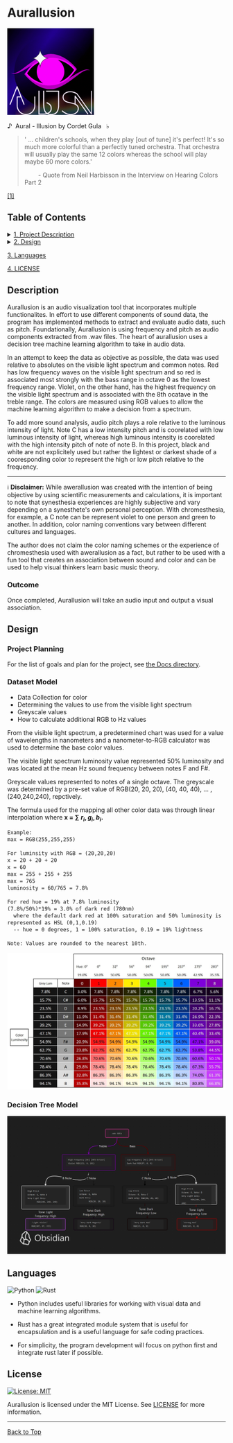 <!-- omit in toc -->
# Aurallusion

<img src="./assets/aurallusion-logo.gif" alt="Project logo" width="200" height="200">

&sung; &nbsp;Aural - Illusion by Cordet Gula &nbsp; &flat;

> ' ... children's schools, when they play [out of tune] it's perfect! It's so much more colorful than a perfectly tuned orchestra. That orchestra will usually play the same 12 colors whereas the school will play maybe 60 more colors.'
>
> &nbsp;&nbsp;&nbsp;&nbsp;&nbsp;&nbsp;&nbsp;&nbsp;\- Quote from Neil Harbisson in the Interview on Hearing Colors Part 2

[[1]](https://munsell.com/color-blog/neil-harbisson-hearing-colors/)

<!-- omit in toc -->
## Table of Contents

<details>
<summary><a href="#description">1. Project Description</a></summary>

  + [Outcome](#outcome)

</details>

<details>
<summary><a href="#design">2. Design</a></summary>

+ [Project Planning](#project-planning)
+ [Dataset Model](#dataset-model)
+ [Decision Tree Model](#decision-tree-model)

</details>

[3. Languages](#languages)
 
[4. LICENSE](#license)

<!-- omit in toc -->
## Description

Aurallusion is an audio visualization tool that incorporates multiple functionalites. In effort to use different components of sound data, the program has implemented methods to extract and evaluate audio data, such as pitch. Foundationally, Aurallusion is using frequency and pitch as audio components extracted from .wav files. The heart of aurallusion uses a decision tree machine learning algorithm to take in audio data.

In an attempt to keep the data as objective as possible, the data was used relative to absolutes on the visible light spectrum and common notes. Red has low frequency waves on the visible light spectrum and so red is associated most strongly with the bass range in octave 0 as the lowest frequency range. Violet, on the other hand, has the highest frequency on the visible light spectrum and is associated with the 8th ocatave in the treble range. The colors are measured using RGB values to allow the machine learning algorithm to make a decision from a spectrum.

To add more sound analysis, audio pitch plays a role relative to the luminous intensity of light. Note C has a low intensity pitch and is coorelated with low luminous intensity of light, whereas high luminous intensity is coorelated with the high intensity pitch of note of note B. In this project, black and white are not explicitely used but rather the lightest or darkest shade of a cooresponding color to represent the high or low pitch relative to the frequency.

---

:information_source: **Disclaimer:** While awerallusion was created with the intention of being objective by using scientific measurements and calculations, it is important to note that synesthesia experiences are highly subjective and vary depending on a synesthete's own personal perception. With chromesthesia, for example, a C note can be represent violet to one person and green to another. In addition, color naming conventions vary between different cultures and languages. 

The author does not claim the color naming schemes or the experience of chromesthesia used with awerallusion as a fact, but rather to be used with a fun tool that creates an association between sound and color and can be used to help visual thinkers learn basic music theory.

<!-- omit in toc -->
### Outcome

Once completed, Aurallusion will take an audio input and output a visual association.

<!-- omit in toc -->
## Design

<!-- omit in toc -->
### Project Planning

For the list of goals and plan for the project, see [the Docs directory](./docs).

<!-- omit in toc -->
### Dataset Model

+ Data Collection for color
+ Determining the values to use from the visible light spectrum
+ Greyscale values
+ How to calculate additional RGB to Hz values

<!--To do: don't forget to add ref-->
From the visible light spectrum, a predetermined chart was used for a value of wavelengths in nanometers and a nanometer-to-RGB calculator was used to determine the base color values. 

The visible light spectrum luminosity value represented 50% luminosity and was located at the mean Hz sound frequency between notes F and F#. 

Greyscale values represented to notes of a single octave. The greyscale was determined by a pre-set value of RGB(20, 20, 20), (40, 40, 40), ... , (240,240,240), repctively. 

The formula used for the mapping all other color data was through linear interpolation where **x = &sum; $r_i, g_i, b_i$.**

```text
Example:
max = RGB(255,255,255)

For luminsity with RGB = (20,20,20)
x = 20 + 20 + 20
x = 60
max = 255 + 255 + 255
max = 765
luminosity = 60/765 = 7.8%

For red hue = 19% at 7.8% luminosity
(7.8%/50%)*19% = 3.0% of dark red (780nm)
  where the default dark red at 100% saturation and 50% luminosity is represented as HSL (0,1,0.19)
  -- hue = 0 degrees, 1 = 100% saturation, 0.19 = 19% lightness

Note: Values are rounded to the nearest 10th.
```

![Table showing color and sound association](./assets/color-sound-table.png)

<!-- omit in toc -->
### Decision Tree Model

![Decision tree logic example](./assets/decision-tree-design.png)

<!-- omit in toc -->
## Languages

![Python](https://img.shields.io/badge/python-3670A0?style=style-plastic-green&logo=python&logoColor=ffdd54) ![Rust](https://img.shields.io/badge/Rust-Language-orange)

+ Python includes useful libraries for working with visual data and machine learning algorithms.
+ Rust has a great integrated module system that is useful for encapsulation and is a useful language for safe coding practices.

+ For simplicity, the program development will focus on python first and integrate rust later if possible.

<!-- omit in toc -->
## License

[![License: MIT](https://img.shields.io/badge/License-MIT-yellow.svg)](https://opensource.org/licenses/MIT)

Aurallusion is licensed under the MIT License. See [LICENSE](./LICENSE) for more information.

---

[Back to Top](#aurallusion)
